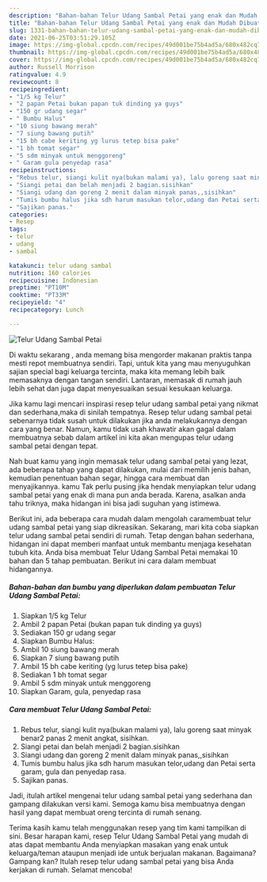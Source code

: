 ```yaml
---
description: "Bahan-bahan Telur Udang Sambal Petai yang enak dan Mudah Dibuat"
title: "Bahan-bahan Telur Udang Sambal Petai yang enak dan Mudah Dibuat"
slug: 1331-bahan-bahan-telur-udang-sambal-petai-yang-enak-dan-mudah-dibuat
date: 2021-06-25T03:51:29.105Z
image: https://img-global.cpcdn.com/recipes/49d001be75b4ad5a/680x482cq70/telur-udang-sambal-petai-foto-resep-utama.jpg
thumbnail: https://img-global.cpcdn.com/recipes/49d001be75b4ad5a/680x482cq70/telur-udang-sambal-petai-foto-resep-utama.jpg
cover: https://img-global.cpcdn.com/recipes/49d001be75b4ad5a/680x482cq70/telur-udang-sambal-petai-foto-resep-utama.jpg
author: Russell Morrison
ratingvalue: 4.9
reviewcount: 8
recipeingredient:
- "1/5 kg Telur"
- "2 papan Petai bukan papan tuk dinding ya guys"
- "150 gr udang segar"
- " Bumbu Halus"
- "10 siung bawang merah"
- "7 siung bawang putih"
- "15 bh cabe keriting yg lurus tetep bisa pake"
- "1 bh tomat segar"
- "5 sdm minyak untuk menggoreng"
- " Garam gula penyedap rasa"
recipeinstructions:
- "Rebus telur, siangi kulit nya(bukan malami ya), lalu goreng saat minyak benar2 panas 2 menit angkat, sisihkan."
- "Siangi petai dan belah menjadi 2 bagian.sisihkan"
- "Siangi udang dan goreng 2 menit dalam minyak panas,,sisihkan"
- "Tumis bumbu halus jika sdh harum masukan telor,udang dan Petai serta garam, gula dan penyedap rasa."
- "Sajikan panas."
categories:
- Resep
tags:
- telur
- udang
- sambal

katakunci: telur udang sambal 
nutrition: 160 calories
recipecuisine: Indonesian
preptime: "PT10M"
cooktime: "PT33M"
recipeyield: "4"
recipecategory: Lunch

---
```



![Telur Udang Sambal Petai](https://img-global.cpcdn.com/recipes/49d001be75b4ad5a/680x482cq70/telur-udang-sambal-petai-foto-resep-utama.jpg)

Di waktu  sekarang , anda memang bisa mengorder makanan praktis tanpa mesti repot membuatnya sendiri. Tapi, untuk kita yang mau menyuguhkan sajian special bagi keluarga tercinta, maka kita memang lebih baik memasaknya dengan tangan sendiri. Lantaran, memasak di rumah jauh lebih sehat dan juga dapat menyesuaikan sesuai kesukaan keluarga.

Jika kamu lagi mencari inspirasi resep telur udang sambal petai yang nikmat dan sederhana,maka di sinilah tempatnya. Resep telur udang sambal petai  sebenarnya tidak susah untuk dilakukan jika anda melakukannya dengan cara yang benar. Namun, kamu tidak usah khawatir akan gagal dalam membuatnya 
sebab dalam artikel ini kita akan mengupas telur udang sambal petai dengan tepat.  



Nah buat kamu yang ingin memasak telur udang sambal petai yang lezat, ada beberapa tahap yang dapat dilakukan, mulai dari memilih jenis bahan, kemudian penentuan bahan segar, hingga cara membuat dan menyajikannya. kamu Tak perlu pusing jika hendak menyiapkan telur udang sambal petai yang enak di mana pun anda berada. Karena, asalkan anda  tahu triknya, maka hidangan ini bisa jadi suguhan yang istimewa.

Berikut ini, ada beberapa cara mudah dalam mengolah caramembuat telur udang sambal petai yang siap dikreasikan. Sekarang, mari kita coba siapkan telur udang sambal petai sendiri di rumah. Tetap dengan bahan sederhana, hidangan ini dapat memberi manfaat untuk membantu menjaga kesehatan tubuh kita. Anda bisa membuat Telur Udang Sambal Petai memakai 10 bahan dan 5 tahap pembuatan. Berikut ini cara dalam membuat hidangannya.

<!--inarticleads1-->

##### Bahan-bahan dan bumbu yang diperlukan dalam pembuatan Telur Udang Sambal Petai:

1. Siapkan 1/5 kg Telur
1. Ambil 2 papan Petai (bukan papan tuk dinding ya guys)
1. Sediakan 150 gr udang segar
1. Siapkan  Bumbu Halus:
1. Ambil 10 siung bawang merah
1. Siapkan 7 siung bawang putih
1. Ambil 15 bh cabe keriting (yg lurus tetep bisa pake)
1. Sediakan 1 bh tomat segar
1. Ambil 5 sdm minyak untuk menggoreng
1. Siapkan  Garam, gula, penyedap rasa




<!--inarticleads2-->

##### Cara membuat Telur Udang Sambal Petai:

1. Rebus telur, siangi kulit nya(bukan malami ya), lalu goreng saat minyak benar2 panas 2 menit angkat, sisihkan.
1. Siangi petai dan belah menjadi 2 bagian.sisihkan
1. Siangi udang dan goreng 2 menit dalam minyak panas,,sisihkan
1. Tumis bumbu halus jika sdh harum masukan telor,udang dan Petai serta garam, gula dan penyedap rasa.
1. Sajikan panas.




Jadi, itulah artikel mengenai  telur udang sambal petai  yang sederhana dan gampang dilakukan versi kami. Semoga kamu bisa membuatnya dengan hasil yang dapat membuat oreng tercinta di rumah senang. 

Terima kasih kamu telah menggunakan resep yang tim kami tampilkan di sini. Besar harapan kami, resep  Telur Udang Sambal Petai yang mudah di atas dapat membantu Anda menyiapkan masakan yang enak untuk keluarga/teman ataupun menjadi ide untuk berjualan makanan. Bagaimana? Gampang kan? Itulah resep telur udang sambal petai yang bisa Anda kerjakan di rumah. Selamat mencoba!

